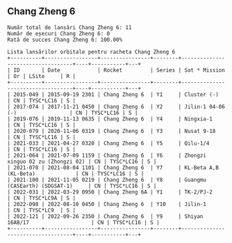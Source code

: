 ## Chang Zheng 6

    Număr total de lansări Chang Zheng 6: 11
    Număr de eșecuri Chang Zheng 6: 0
    Rată de succes Chang Zheng 6: 100.00%
    
    Lista lansărilor orbitale pentru racheta Chang Zheng 6
    +----------+-----------------+----------------+--------+-----------------------------------+----+-----------+---+
    | ID       | Date            | Rocket         | Series | Sat * Mission                     | Or | LSite     | R |
    +----------+-----------------+----------------+--------+-----------------------------------+----+-----------+---+
    | 2015-049 | 2015-09-19 2301 | Chang Zheng 6  | Y1     | Cluster (-)                       | CN | TYSC*LC16 | S |
    | 2017-074 | 2017-11-21 0450 | Chang Zheng 6  | Y2     | Jilin-1 04-06 (-)                 | CN | TYSC*LC16 | S |
    | 2019-076 | 2019-11-13 0635 | Chang Zheng 6  | Y4     | Ningxia-1                         | CN | TYSC*LC16 | S |
    | 2020-079 | 2020-11-06 0319 | Chang Zheng 6  | Y3     | Nusat 9-18                        | CN | TYSC*LC16 | S |
    | 2021-033 | 2021-04-27 0320 | Chang Zheng 6  | Y5     | Qilu-1/4                          | CN | TYSC*LC16 | S |
    | 2021-064 | 2021-07-09 1159 | Chang Zheng 6  | Y6     | Zhongzi xinguo 02 zu (Zhongzi 02) | CN | TYSC*LC16 | S |
    | 2021-070 | 2021-08-04 1101 | Chang Zheng 6  | Y7     | KL-Beta A,B (KL-Beta)             | CN | TYSC*LC16 | S |
    | 2021-100 | 2021-11-05 0219 | Chang Zheng 6  | Y8     | Guangmu (CASEarth) (SDGSAT-1)     | CN | TYSC*LC16 | S |
    | 2022-031 | 2022-03-29 0950 | Chang Zheng 6A | Y1     | TK-2/PJ-2                         | CN | TYSC*LC9A | S |
    | 2022-098 | 2022-08-10 0450 | Chang Zheng 6  | Y10    | Jilin-1                           | CN | TYSC*LC9  | S |
    | 2022-121 | 2022-09-26 2350 | Chang Zheng 6  | Y9     | Shiyan 16AB/17                    | CN | TYSC*LC16 | S |
    +----------+-----------------+----------------+--------+-----------------------------------+----+-----------+---+
    

